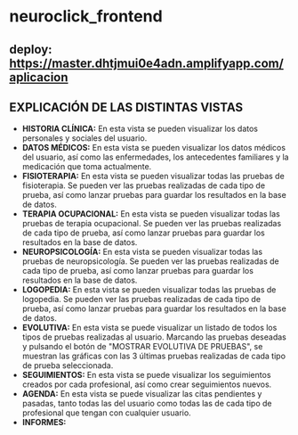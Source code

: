 # neuroclick_frontend
## deploy: https://master.dhtjmui0e4adn.amplifyapp.com/aplicacion

## EXPLICACIÓN DE LAS DISTINTAS VISTAS
* **HISTORIA CLÍNICA:** En esta vista se pueden visualizar los datos personales y sociales del usuario.
* **DATOS MÉDICOS:** En esta vista se pueden visualizar los datos médicos del usuario, así como las enfermedades, los antecedentes familiares y la medicación que toma actualmente.
* **FISIOTERAPIA:** En esta vista se pueden visualizar todas las pruebas de fisioterapia. Se pueden ver las pruebas realizadas de cada tipo de prueba, así como lanzar pruebas para guardar los resultados en la base de datos.
* **TERAPIA OCUPACIONAL:** En esta vista se pueden visualizar todas las pruebas de terapia ocupacional. Se pueden ver las pruebas realizadas de cada tipo de prueba, así como lanzar pruebas para guardar los resultados en la base de datos.
* **NEUROPSICOLOGÍA:** En esta vista se pueden visualizar todas las pruebas de neuropsicología. Se pueden ver las pruebas realizadas de cada tipo de prueba, así como lanzar pruebas para guardar los resultados en la base de datos.
* **LOGOPEDIA:** En esta vista se pueden visualizar todas las pruebas de logopedia. Se pueden ver las pruebas realizadas de cada tipo de prueba, así como lanzar pruebas para guardar los resultados en la base de datos.
* **EVOLUTIVA:** En esta vista se puede visualizar un listado de todos los tipos de pruebas realizadas al usuario. Marcando las pruebas deseadas y pulsando el botón de "MOSTRAR EVOLUTIVA DE PRUEBAS", se muestran las gráficas con las 3 últimas pruebas realizadas de cada tipo de prueba seleccionada.
* **SEGUIMIENTOS:** En esta vista se puede visualizar los seguimientos creados por cada profesional, así como crear seguimientos nuevos.
* **AGENDA:** En esta vista se puede visualizar las citas pendientes y pasadas, tanto todas las del usuario como todas las de cada tipo de profesional que tengan con cualquier usuario.
* **INFORMES:** 